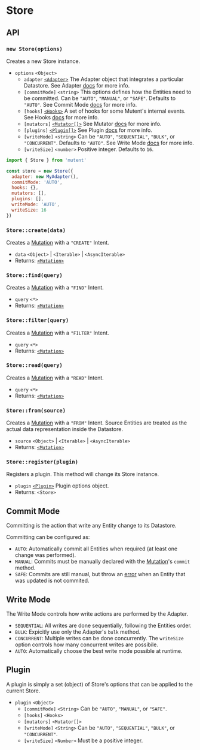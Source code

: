 # Store

## API

### `new Store(options)`

Creates a new Store instance.

- `options` `<Object>`
  - `adapter` [`<Adapter>`](./adapter.md) The Adapter object that integrates a particular Datastore. See Adapter [docs](./adapter.md) for more info.
  - `[commitMode]` `<string>` This options defines how the Entities need to be committed. Can be `"AUTO"`, `"MANUAL"`, or `"SAFE"`. Defaults to `"AUTO"`. See Commit Mode [docs](#commit-mode) for more info.
  - `[hooks]` [`<Hooks>`](./hooks.md) A set of hooks for some Mutent's internal events. See Hooks [docs](./hooks.md) for more info.
  - `[mutators]` [`<Mutator[]>`](./mutator.md) See Mutator [docs](./mutator.md) for more info.
  - `[plugins]` [`<Plugin[]>`](#plugin) See Plugin [docs](#plugin) for more info.
  - `[writeMode]` `<string>` Can be `"AUTO"`, `"SEQUENTIAL"`, `"BULK"`, or `"CONCURRENT"`. Defaults to `"AUTO"`. See Write Mode [docs](#write-mode) for more info.
  - `[writeSize]` `<number>` Positive integer. Defaults to `16`.

```javascript
import { Store } from 'mutent'

const store = new Store({
  adapter: new MyAdapter(),
  commitMode: 'AUTO',
  hooks: {},
  mutators: [],
  plugins: [],
  writeMode: 'AUTO',
  writeSize: 16
})
```

### `Store::create(data)`

Creates a [Mutation](./mutation.md) with a `"CREATE"` Intent.

- `data` `<Object>` | `<Iterable>` | `<AsyncIterable>`
- Returns: [`<Mutation>`](./mutation.md)

### `Store::find(query)`

Creates a [Mutation](./mutation.md) with a `"FIND"` Intent.

- `query` `<*>`
- Returns: [`<Mutation>`](./mutation.md)

### `Store::filter(query)`

Creates a [Mutation](./mutation.md) with a `"FILTER"` Intent.

- `query` `<*>`
- Returns: [`<Mutation>`](./mutation.md)

### `Store::read(query)`

Creates a [Mutation](./mutation.md) with a `"READ"` Intent.

- `query` `<*>`
- Returns: [`<Mutation>`](./mutation.md)

### `Store::from(source)`

Creates a [Mutation](./mutation.md) with a `"FROM"` Intent. Source Entities are treated as the actual data representation inside the Datastore.

- `source` `<Object>` | `<Iterable>` | `<AsyncIterable>`
- Returns: [`<Mutation>`](./mutation.md)

### `Store::register(plugin)`

Registers a plugin. This method will change its Store instance.

- `plugin` [`<Plugin>`](#plugin) Plugin options object.
- Returns: `<Store>`

## Commit Mode

Committing is the action that write any Entity change to its Datastore.

Committing can be configured as:
- `AUTO`: Automatically commit all Entities when required (at least one change was performed).
- `MANUAL`: Commits must be manually declared with the [Mutation](./mutation.md#mutationcommit)'s `commit` method.
- `SAFE`: Commits are still manual, but throw an [error](./errors.md#emut_unsafe_unwrap) when an Entity that was updated is not commited.

## Write Mode

The Write Mode controls how write actions are performed by the Adapter.

- `SEQUENTIAL`: All writes are done sequentially, following the Entities order.
- `BULK`: Expicitly use only the Adapter's `bulk` method.
- `CONCURRENT`: Multiple writes can be done concurrently. The `writeSize` option controls how many concurrent writes are possibile.
- `AUTO`: Automatically choose the best write mode possible at runtime.

## Plugin

A plugin is simply a set (object) of Store's options that can be applied to the current Store.

- `plugin` `<Object>`
  - `[commitMode]` `<String>` Can be `"AUTO"`, `"MANUAL"`, or `"SAFE"`.
  - `[hooks]` `<Hooks>`
  - `[mutators]` `<Mutator[]>`
  - `[writeMode]` `<String>` Can be `"AUTO"`, `"SEQUENTIAL"`, `"BULK"`, or `"CONCURRENT"`.
  - `[writeSize]` `<Number>` Must be a positive integer.
